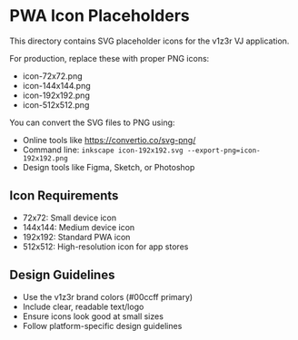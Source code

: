 # PWA Icon Placeholders

This directory contains SVG placeholder icons for the v1z3r VJ application.

For production, replace these with proper PNG icons:
- icon-72x72.png
- icon-144x144.png  
- icon-192x192.png
- icon-512x512.png

You can convert the SVG files to PNG using:
- Online tools like https://convertio.co/svg-png/
- Command line: `inkscape icon-192x192.svg --export-png=icon-192x192.png`
- Design tools like Figma, Sketch, or Photoshop

## Icon Requirements
- 72x72: Small device icon
- 144x144: Medium device icon  
- 192x192: Standard PWA icon
- 512x512: High-resolution icon for app stores

## Design Guidelines
- Use the v1z3r brand colors (#00ccff primary)
- Include clear, readable text/logo
- Ensure icons look good at small sizes
- Follow platform-specific design guidelines